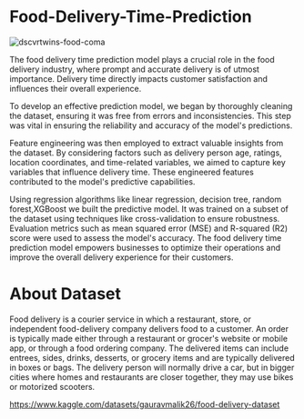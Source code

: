 # Food-Delivery-Time-Prediction

![dscvrtwins-food-coma](https://github.com/aniksam-github/Food-Delivery-Time-Prediction/assets/105125338/68752f2e-e1f4-4c3b-9888-db9c78c1718c)


The food delivery time prediction model plays a crucial role in the food delivery industry, where prompt and accurate delivery is of utmost importance. Delivery time directly impacts customer satisfaction and influences their overall experience.

To develop an effective prediction model, we began by thoroughly cleaning the dataset, ensuring it was free from errors and inconsistencies. This step was vital in ensuring the reliability and accuracy of the model's predictions.

Feature engineering was then employed to extract valuable insights from the dataset. By considering factors such as delivery person age, ratings, location coordinates, and time-related variables, we aimed to capture key variables that influence delivery time. These engineered features contributed to the model's predictive capabilities.

Using regression algorithms like linear regression, decision tree, random forest,XGBoost we built the predictive model. It was trained on a subset of the dataset using techniques like cross-validation to ensure robustness. Evaluation metrics such as mean squared error (MSE) and R-squared (R2) score were used to assess the model's accuracy. The food delivery time prediction model empowers businesses to optimize their operations and improve the overall delivery experience for their customers.

# About Dataset

Food delivery is a courier service in which a restaurant, store, or independent food-delivery company delivers food to a customer. An order is typically made either through a restaurant or grocer's website or mobile app, or through a food ordering company. The delivered items can include entrees, sides, drinks, desserts, or grocery items and are typically delivered in boxes or bags. The delivery person will normally drive a car, but in bigger cities where homes and restaurants are closer together, they may use bikes or motorized scooters.

https://www.kaggle.com/datasets/gauravmalik26/food-delivery-dataset
